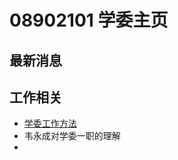 # 08902101 学委主页

## 最新消息

## 工作相关
- [学委工作方法](/studies-commissary/officialsthings/学委工作方法.html)
- 韦永成对学委一职的理解
- 